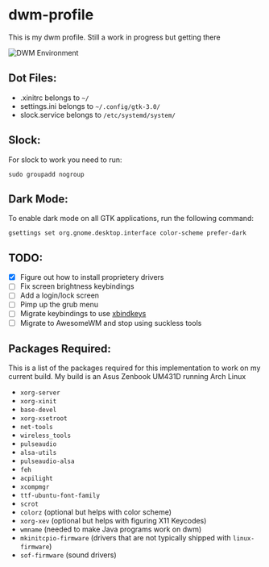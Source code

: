 # dwm-profile

This is my dwm profile. Still a work in progress but getting there

![DWM Environment](https://github.com/TaqieldinHamoda/dwm-profile/blob/main/Preview.png "A Preview of my DWM Environment")

## Dot Files:
- .xinitrc belongs to `~/`
- settings.ini belongs to `~/.config/gtk-3.0/`
- slock.service belongs to `/etc/systemd/system/`

## Slock:
For slock to work you need to run:
```
sudo groupadd nogroup
```

## Dark Mode:
To enable dark mode on all GTK applications, run the following command:

```
gsettings set org.gnome.desktop.interface color-scheme prefer-dark
```

## TODO:
- [x] Figure out how to install proprietery drivers
- [ ] Fix screen brightness keybindings
- [ ] Add a login/lock screen
- [ ] Pimp up the grub menu
- [ ] Migrate keybindings to use [xbindkeys](https://wiki.archlinux.org/title/Xbindkeys)
- [ ] Migrate to AwesomeWM and stop using suckless tools

## Packages Required:
This is a list of the packages required for this implementation to work on my current build.
My build is an Asus Zenbook UM431D running Arch Linux

- `xorg-server`
- `xorg-xinit`
- `base-devel`
- `xorg-xsetroot`
- `net-tools`
- `wireless_tools`
- `pulseaudio`
- `alsa-utils`
- `pulseaudio-alsa`
- `feh`
- `acpilight`
- `xcompmgr`
- `ttf-ubuntu-font-family`
- `scrot`
- `colorz` (optional but helps with color scheme)
- `xorg-xev` (optional but helps with figuring X11 Keycodes)
- `wmname` (needed to make Java programs work on dwm)
- `mkinitcpio-firmware` (drivers that are not typically shipped with `linux-firmware`)
- `sof-firmware` (sound drivers)

